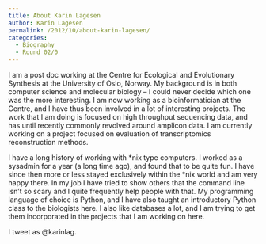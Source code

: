 ```yaml
---
title: About Karin Lagesen
author: Karin Lagesen
permalink: /2012/10/about-karin-lagesen/
categories:
  - Biography
  - Round 02/0
---
```

I am a post doc working at the Centre for Ecological and Evolutionary Synthesis at the University of Oslo, Norway. My background is in both computer science and molecular biology &#8211; I could never decide which one was the more interesting. I am now working as a bioinformatician at the Centre, and I have thus been involved in a lot of interesting projects. The work that I am doing is focused on high throughput sequencing data, and has until recently commonly revolved around amplicon data. I am currently working on a project focused on evaluation of transcriptomics reconstruction methods.

I have a long history of working with \*nix type computers. I worked as a sysadmin for a year (a long time ago), and found that to be quite fun. I have since then more or less stayed exclusively within the \*nix world and am very happy there. In my job I have tried to show others that the command line isn&#8217;t so scary and I quite frequently help people with that. My programming language of choice is Python, and I have also taught an introductory Python class to the biologists here. I also like databases a lot, and I am trying to get them incorporated in the projects that I am working on here.

I tweet as @karinlag.
